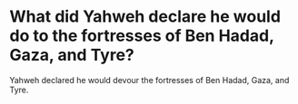 # What did Yahweh declare he would do to the fortresses of Ben Hadad, Gaza, and Tyre?

Yahweh declared he would devour the fortresses of Ben Hadad, Gaza, and Tyre.
